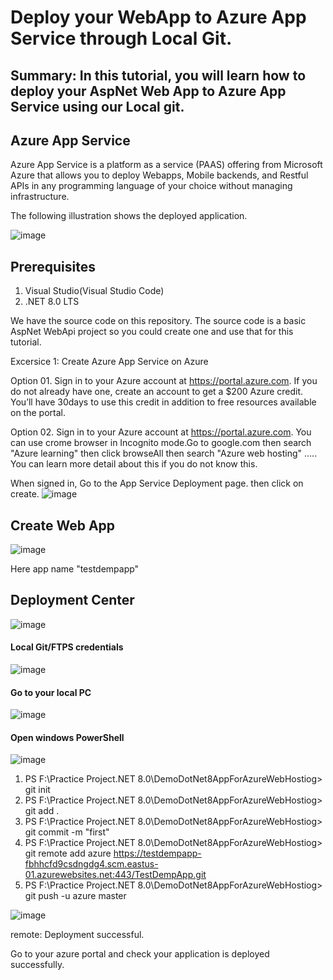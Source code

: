 # Deploy your WebApp to Azure App Service through Local Git.
## Summary: In this tutorial, you will learn how to deploy your AspNet Web App to Azure App Service using our Local git.
## Azure App Service
Azure App Service is a platform as a service (PAAS) offering from Microsoft Azure that allows you to deploy Webapps, Mobile backends, and Restful APIs in any programming language of your choice without managing infrastructure.

The following illustration shows the deployed application.

![image](https://github.com/user-attachments/assets/d8f845be-f9cb-4399-a1a5-ebe1fabd7478)

## Prerequisites

1. Visual Studio(Visual Studio Code)
2. .NET 8.0 LTS

We have the source code on this repository. The source code is a basic AspNet WebApi project so you could create one and use that for this tutorial.

Excersice 1: Create Azure App Service on Azure

Option 01. 
Sign in to your Azure account at https://portal.azure.com. If you do not already have one, create an account to get a $200 Azure credit. You’ll have 30days to use this credit in addition to free resources available on the portal.

Option 02. 
Sign in to your Azure account at https://portal.azure.com. You can use crome browser in Incognito mode.Go to google.com then search "Azure learning" then click browseAll then search "Azure web hosting" ..... You can learn more detail about this if you do not know this.

When signed in, Go to the App Service Deployment page. then click on create.
![image](https://github.com/user-attachments/assets/fbe12cb6-dbb9-4e74-a2ae-47a9f7ca5d06)

## Create Web App
![image](https://github.com/user-attachments/assets/2cba57c7-9e25-4523-838a-59e7e319b6cc)

Here app name "testdempapp"
## Deployment Center
![image](https://github.com/user-attachments/assets/e5c384f6-3689-4d24-9d57-00ed97c29d88)

#### Local Git/FTPS credentials
![image](https://github.com/user-attachments/assets/24ea1f45-eddc-414b-a956-ff5f57dca381)

#### Go to your local PC
![image](https://github.com/user-attachments/assets/9b863e74-a66b-4622-9d39-ccdf488ad3e2)

#### Open windows PowerShell
![image](https://github.com/user-attachments/assets/81599e64-64be-4162-8df8-c4281eb7a4ee)

1. PS F:\Practice Project\.NET 8.0\DemoDotNet8AppForAzureWebHostiog> git init
2. PS F:\Practice Project\.NET 8.0\DemoDotNet8AppForAzureWebHostiog> git add .
3. PS F:\Practice Project\.NET 8.0\DemoDotNet8AppForAzureWebHostiog> git commit -m "first"
4. PS F:\Practice Project\.NET 8.0\DemoDotNet8AppForAzureWebHostiog> git remote add azure https://testdempapp-fbhhcfd9csdngdg4.scm.eastus-01.azurewebsites.net:443/TestDempApp.git
5. PS F:\Practice Project\.NET 8.0\DemoDotNet8AppForAzureWebHostiog> git push -u azure master

![image](https://github.com/user-attachments/assets/f1edf832-6a88-498f-9b97-50125f639385)

remote: Deployment successful.

Go to your azure portal and check your application is deployed successfully.
